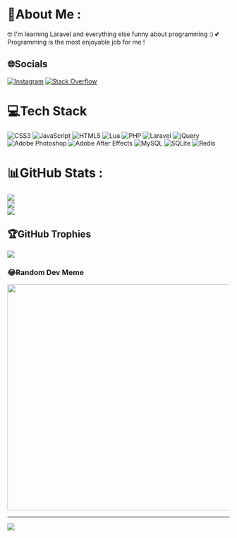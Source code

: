 # 💫About Me :
🤓 I'm learning Laravel and everything else funny about programming :)
💕 Programming is the most enjoyable job for me !

## 🌐Socials
[![Instagram](https://img.shields.io/badge/Instagram-%23E4405F.svg?logo=Instagram&logoColor=white)](https://instagram.com/s4_ee_d) [![Stack Overflow](https://img.shields.io/badge/-Stackoverflow-FE7A16?logo=stack-overflow&logoColor=white)](https://stackoverflow.com/users/13722119) 

# 💻Tech Stack
![CSS3](https://img.shields.io/badge/css3-%231572B6.svg?style=flat&logo=css3&logoColor=white) ![JavaScript](https://img.shields.io/badge/javascript-%23323330.svg?style=flat&logo=javascript&logoColor=%23F7DF1E) ![HTML5](https://img.shields.io/badge/html5-%23E34F26.svg?style=flat&logo=html5&logoColor=white) ![Lua](https://img.shields.io/badge/lua-%232C2D72.svg?style=flat&logo=lua&logoColor=white) ![PHP](https://img.shields.io/badge/php-%23777BB4.svg?style=flat&logo=php&logoColor=white) ![Laravel](https://img.shields.io/badge/laravel-%23FF2D20.svg?style=flat&logo=laravel&logoColor=white) ![jQuery](https://img.shields.io/badge/jquery-%230769AD.svg?style=flat&logo=jquery&logoColor=white) ![Adobe Photoshop](https://img.shields.io/badge/adobephotoshop-%2331A8FF.svg?style=flat&logo=adobephotoshop&logoColor=white) ![Adobe After Effects](https://img.shields.io/badge/Adobe%20After%20Effects-9999FF.svg?style=flat&logo=Adobe%20After%20Effects&logoColor=white) ![MySQL](https://img.shields.io/badge/mysql-%2300f.svg?style=flat&logo=mysql&logoColor=white) ![SQLite](https://img.shields.io/badge/sqlite-%2307405e.svg?style=flat&logo=sqlite&logoColor=white) ![Redis](https://img.shields.io/badge/redis-%23DD0031.svg?style=flat&logo=redis&logoColor=white)
# 📊GitHub Stats :
![](https://github-readme-stats.vercel.app/api?username=SaeedXD&theme=radical&hide_border=true&include_all_commits=true&count_private=false)<br/>
![](https://github-readme-streak-stats.herokuapp.com/?user=SaeedXD&theme=radical&hide_border=true)<br/>
![](https://github-readme-stats.vercel.app/api/top-langs/?username=SaeedXD&theme=radical&hide_border=true&include_all_commits=true&count_private=false&layout=compact)

## 🏆GitHub Trophies
![](https://github-profile-trophy.vercel.app/?username=SaeedXD&theme=radical&no-frame=true&no-bg=false&margin-w=4)

### 😂Random Dev Meme
<img src="https://random-memer.herokuapp.com/" width="512px"/>

---
[![](https://visitcount.itsvg.in/api?id=SaeedXD&icon=5&color=1)](https://visitcount.itsvg.in)
